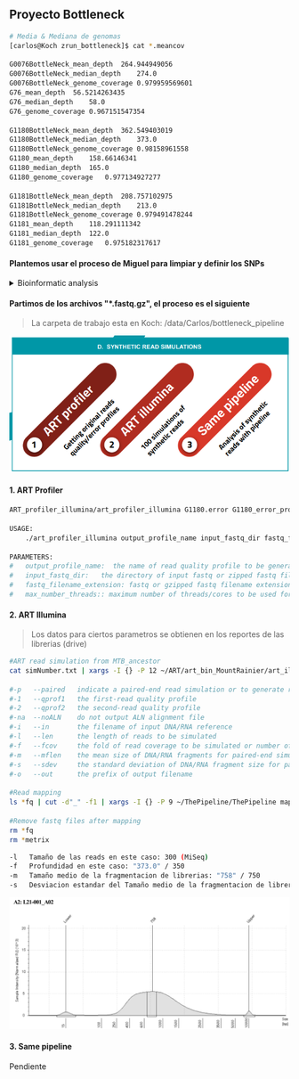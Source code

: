 ## Proyecto Bottleneck

~~~ bash
# Media & Mediana de genomas
[carlos@Koch zrun_bottleneck]$ cat *.meancov

G0076BottleNeck_mean_depth	264.944949056
G0076BottleNeck_median_depth	274.0
G0076BottleNeck_genome_coverage	0.979959569601
G76_mean_depth	56.5214263435
G76_median_depth	58.0
G76_genome_coverage	0.967151547354

G1180BottleNeck_mean_depth	362.549403019
G1180BottleNeck_median_depth	373.0
G1180BottleNeck_genome_coverage	0.98158961558
G1180_mean_depth	158.66146341
G1180_median_depth	165.0
G1180_genome_coverage	0.977134927277

G1181BottleNeck_mean_depth	208.757102975
G1181BottleNeck_median_depth	213.0
G1181BottleNeck_genome_coverage	0.979491478244
G1181_mean_depth	118.291111342
G1181_median_depth	122.0
G1181_genome_coverage	0.975182317617
~~~

#### Plantemos usar el proceso de Miguel para limpiar y definir los SNPs
<details>
<summary>Bioinformatic analysis</summary>

Read preprocessing was done using fastp40 to scan reads and trim low-quality ends with a mean window quality <20. We then used Kraken41 to taxonomically classify reads by means of a custom database, only keeping MTBC sequences to avoid false variants arising due to contaminant DNA. Filtered reads were mapped with BWA42 to a predicted MTBC ancestor reference sequence43 using default parameters, and processed using samtools44 and Picard45. After that, we scanned for optical and PCR duplicates to remove them, as this helps to reduce the number of artifactual variants in low-frequency ranges. Variant calling for sputum samples was carried out using the software and parameters from the calling module of the pipeline validated for sputum sample cultures at the IBV-CSIC (available at https://gitlab.com/tbgenomicsunit/ThePipeline).

For a robust variant calling in surgery samples, we used three different variant callers (VarScan246, GATK’s HaplotypeCaller46,47, LoFreq48) and integrated SNPs reported by at least two of them to get a high-confidence list of low-frequency variants. VarScan2 was run with parameters “pileup2snp sample.pileup—min-coverage 20—min-reads2 4—min-avg-qual 20—min-var-freq 0.01—min-freq-for-hom 0.9—strand-filter 1”, GATK was run with parameters “-T HaplotypeCaller -R ref.fasta -I sample.bam -o sample.vcf—min-base-quality-score 20 -ploidy 1” and LoFreq was run with parameters “call-parallel—pp-threads 12 -f ref.fasta -o sample.vcf sample.bam” and “filter -i sample.vcf -v 20 -A 0.01 -Q 20 -o filtered.vcf”.

From the initial list of variants, we applied a mapping filter that discarded variants that arose in repetitive genomic regions like the PE/PPE families or phages49. To establish a threshold that discarded additional false variants, we performed a synthetic read simulation. Using the ART software package50, we got the quality distribution and error profiles of our samples (using art_profiler_illumina with default parameters), and simulated 100 sequencing runs with the data (art_illumina -p −1 profile.txt -2 profile.txt -na -iref.fasta -l 150 -f 1000 -m 280 -s 137 -o out.fas). By analyzing simulations with the same pipeline, we defined a ~3% minimum frequency threshold to validate a variant in surgery samples. In addition, we extended our mapping filter to new regions that showed high-frequency SNPs in the simulations and were due to systematic mapping errors to the predicted ancestor, especially in Lineage 2 strains (see Supplementary Data 2 for a list of discarded genomic features).
</details>

#### Partimos de los archivos "*.fastq.gz", el proceso es el siguiente
> La carpeta de trabajo esta en Koch: /data/Carlos/bottleneck_pipeline

![](assets/Proyecto_Bottleneck-2563199e.png)


#### 1. ART Profiler
~~~ bash
ART_profiler_illumina/art_profiler_illumina G1180.error G1180_error_profile/ fastq

USAGE:
	./art_profiler_illumina output_profile_name input_fastq_dir fastq_filename_extension [max_number_threads]

PARAMETERS:
#	output_profile_name:  the name of read quality profile to be generated
#	input_fastq_dir:   the directory of input fastq or zipped fastq files
#	fastq_filename_extension: fastq or gzipped fastq filename extension
#	max_number_threads:: maximum number of threads/cores to be used for the run (default: all cores)

~~~

#### 2. ART Illumina
> Los datos para ciertos parametros se obtienen en los reportes de las librerias (drive)

~~~ bash
#ART read simulation from MTB_ancestor
cat simNumber.txt | xargs -I {} -P 12 ~/ART/art_bin_MountRainier/art_illumina -p -1 G1180.error.txt -2 G1180.error.txt -na -i MTB_ancestor_reference.fasta -l 300 -f 350 -m 750 -s 500 -o sim{}\_R

#-p   --paired   indicate a paired-end read simulation or to generate reads from both ends of amplicons
#-1   --qprof1   the first-read quality profile
#-2   --qprof2   the second-read quality profile
#-na  --noALN    do not output ALN alignment file
#-i   --in       the filename of input DNA/RNA reference
#-l   --len      the length of reads to be simulated
#-f   --fcov     the fold of read coverage to be simulated or number of reads/read pairs generated for each amplicon
#-m   --mflen    the mean size of DNA/RNA fragments for paired-end simulations
#-s   --sdev     the standard deviation of DNA/RNA fragment size for paired-end simulations
#-o   --out      the prefix of output filename

#Read mapping
ls *fq | cut -d"_" -f1 | xargs -I {} -P 9 ~/ThePipeline/ThePipeline mapping -f {}\_R1.fq {}\_R2.fq -p {} -t 2

#Remove fastq files after mapping
rm *fq
rm *metrix
~~~
~~~ bash
-l   Tamaño de las reads en este caso: 300 (MiSeq)
-f   Profundidad en este caso: "373.0" / 350
-m   Tamaño medio de la fragmentacion de librerias: "758" / 750
-s   Desviacion estandar del Tamaño medio de la fragmentacion de librerias: 500
~~~
![](assets/Proyecto_Bottleneck-58a235e8.png)

#### 3. Same pipeline

Pendiente

